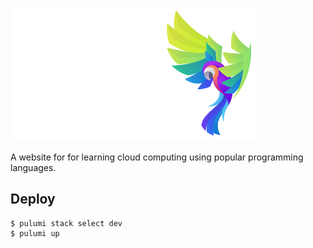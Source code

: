 
![Tech Squawks](https://raw.githubusercontent.com/MichaelStott/tech-squawks/main/logo.svg?token=AF62KLA75TZPIPW3YNB4RKLAOEKNE)

A website for for learning cloud computing using popular programming languages.

## Deploy

```
$ pulumi stack select dev
$ pulumi up
```
